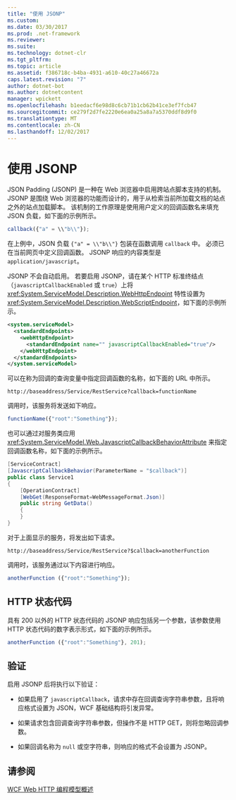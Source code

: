 ```yaml
---
title: "使用 JSONP"
ms.custom: 
ms.date: 03/30/2017
ms.prod: .net-framework
ms.reviewer: 
ms.suite: 
ms.technology: dotnet-clr
ms.tgt_pltfrm: 
ms.topic: article
ms.assetid: f386718c-b4ba-4931-a610-40c27a46672a
caps.latest.revision: "7"
author: dotnet-bot
ms.author: dotnetcontent
manager: wpickett
ms.openlocfilehash: b1eedacf6e98d8c6cb71b1cb62b41ce3ef7fcb47
ms.sourcegitcommit: ce279f2d7fe2220e6ea0a25a8a7a5370ddf8d9f0
ms.translationtype: MT
ms.contentlocale: zh-CN
ms.lasthandoff: 12/02/2017
---
```

# <a name="using-jsonp"></a>使用 JSONP

JSON Padding (JSONP) 是一种在 Web 浏览器中启用跨站点脚本支持的机制。 JSONP 是围绕 Web 浏览器的功能而设计的，用于从检索当前所加载文档的站点之外的站点加载脚本。 该机制的工作原理是使用用户定义的回调函数名来填充 JSON 负载，如下面的示例所示。

```javascript
callback({"a" = \\"b\\"});
```

在上例中，JSON 负载 `{"a" = \\"b\\"}` 包装在函数调用 `callback` 中。 必须已在当前网页中定义回调函数。 JSONP 响应的内容类型是`application/javascript`。

JSONP 不会自动启用。 若要启用 JSONP，请在某个 HTTP 标准终结点（`javascriptCallbackEnabled` 或 `true`）上将 <xref:System.ServiceModel.Description.WebHttpEndpoint> 特性设置为 <xref:System.ServiceModel.Description.WebScriptEndpoint>，如下面的示例所示。

```xml
<system.serviceModel>
  <standardEndpoints>
    <webHttpEndpoint>
      <standardEndpoint name="" javascriptCallbackEnabled="true"/>
    </webHttpEndpoint>
  </standardEndpoints>
</system.serviceModel>
```

可以在称为回调的查询变量中指定回调函数的名称，如下面的 URL 中所示。

`http://baseaddress/Service/RestService?callback=functionName`

调用时，该服务将发送如下响应。

```javascript
functionName({"root":"Something"});
```  

也可以通过对服务类应用 <xref:System.ServiceModel.Web.JavascriptCallbackBehaviorAttribute> 来指定回调函数名称，如下面的示例所示。

```csharp
[ServiceContract]
[JavascriptCallbackBehavior(ParameterName = "$callback")]
public class Service1
{
    [OperationContract]
    [WebGet(ResponseFormat=WebMessageFormat.Json)]
    public string GetData()
    {
    }
}
```

对于上面显示的服务，将发出如下请求。

`http://baseaddress/Service/RestService?$callback=anotherFunction`

调用时，该服务通过以下内容进行响应。

```javascript
anotherFunction ({"root":"Something"});
```

## <a name="http-status-codes"></a>HTTP 状态代码

具有 200 以外的 HTTP 状态代码的 JSONP 响应包括另一个参数，该参数使用 HTTP 状态代码的数字表示形式，如下面的示例所示。

```javascript
anotherFunction ({"root":"Something"}, 201);
```

## <a name="validations"></a>验证

启用 JSONP 后将执行以下验证：

- 如果启用了 `javascriptCallback`，请求中存在回调查询字符串参数，且将响应格式设置为 JSON，WCF 基础结构将引发异常。

- 如果请求包含回调查询字符串参数，但操作不是 HTTP GET，则将忽略回调参数。

- 如果回调名称为 `null` 或空字符串，则响应的格式不会设置为 JSONP。

## <a name="see-also"></a>请参阅

[WCF Web HTTP 编程模型概述](../../../../docs/framework/wcf/feature-details/wcf-web-http-programming-model-overview.md)
